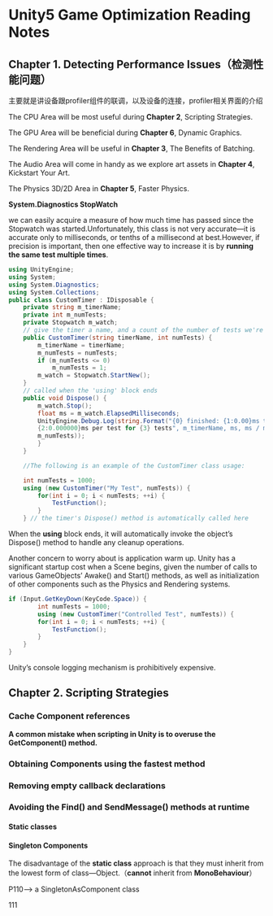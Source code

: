 # Unity5 Game Optimization Reading Notes

## Chapter 1. Detecting Performance Issues（检测性能问题）

主要就是讲设备跟profiler组件的联调，以及设备的连接，profiler相关界面的介绍

The CPU Area will be most useful during **Chapter 2**, Scripting Strategies.

The GPU Area will be beneficial during **Chapter 6**, Dynamic Graphics.

The Rendering Area will be useful in **Chapter 3**, The Benefits of Batching.

The Audio Area will come in handy as we explore art assets in **Chapter 4**, Kickstart Your Art.

The Physics 3D/2D Area in **Chapter 5**, Faster Physics.



**System.Diagnostics  StopWatch**

we can easily acquire a measure of how much time has passed since the Stopwatch was started.Unfortunately, this class is not very accurate—it is accurate only to milliseconds, or tenths of a millisecond at best.However, if precision is important, then one effective way to increase it is by **running the same test multiple times**.

```c#
using UnityEngine;
using System;
using System.Diagnostics;
using System.Collections;
public class CustomTimer : IDisposable {
	private string m_timerName;
	private int m_numTests;
	private Stopwatch m_watch;
	// give the timer a name, and a count of the number of tests we're running
    public CustomTimer(string timerName, int numTests) {
        m_timerName = timerName;
        m_numTests = numTests;
        if (m_numTests <= 0)
        	m_numTests = 1;
        m_watch = Stopwatch.StartNew();
    }
	// called when the 'using' block ends
    public void Dispose() {
        m_watch.Stop();
        float ms = m_watch.ElapsedMilliseconds;
        UnityEngine.Debug.Log(string.Format("{0} finished: {1:0.00}ms total,
        {2:0.000000}ms per test for {3} tests", m_timerName, ms, ms / m_numTests,
        m_numTests));
        }
    }

	//The following is an example of the CustomTimer class usage:

    int numTests = 1000;
    using (new CustomTimer("My Test", numTests)) {
        for(int i = 0; i < numTests; ++i) {
        	TestFunction();
    	}
	} // the timer's Dispose() method is automatically called here
```

When the **using** block ends, it will automatically
invoke the object’s Dispose() method to handle any cleanup operations.

Another concern to worry about is application warm up. Unity has a significant startup cost when a Scene begins, given the number of calls to various GameObjects’ Awake() and Start() methods, as well as initialization of other components such as the Physics and Rendering systems.

```c#
if (Input.GetKeyDown(KeyCode.Space)) {
        int numTests = 1000;
        using (new CustomTimer("Controlled Test", numTests)) {
        for(int i = 0; i < numTests; ++i) {
            TestFunction();
        }
    }
}
```

Unity’s console logging mechanism is prohibitively expensive.

## Chapter 2. Scripting Strategies

### Cache Component references

**A common mistake when scripting in Unity is to overuse the GetComponent() method.**

### Obtaining Components using the fastest method

### Removing empty callback declarations

### Avoiding the Find() and SendMessage() methods at runtime

#### Static classes

#### Singleton Components

The disadvantage of the **static class** approach is that they must inherit from the lowest form of class—Object.（**cannot** inherit from **MonoBehaviour**）

P110--> a SingletonAsComponent class

111
